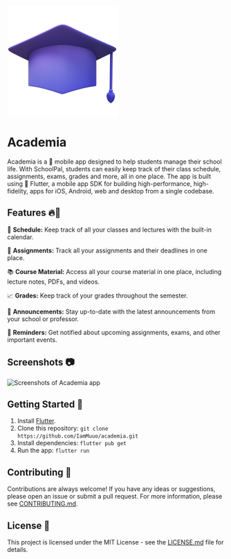 <img src="assets/icons/academia.png">

# Academia 

Academia is a 📱 mobile app designed to help students manage their school life. With SchoolPal, students can easily keep track of their class schedule, assignments, exams, grades and more, all in one place. The app is built using 🚀 Flutter, a mobile app SDK for building high-performance, high-fidelity, apps for iOS, Android, web and desktop from a single codebase. 

## Features 🔥🚀

📅 **Schedule:** Keep track of all your classes and lectures with the built-in calendar.

📝 **Assignments:** Track all your assignments and their deadlines in one place.

📚 **Course Material:** Access all your course material in one place, including lecture notes, PDFs, and videos.

📈 **Grades:** Keep track of your grades throughout the semester.

💬 **Announcements:** Stay up-to-date with the latest announcements from your school or professor.

🔔 **Reminders:** Get notified about upcoming assignments, exams, and other important events.

## Screenshots 📷

![Screenshots of Academia app](screenshots.png)

## Getting Started 🚀

1. Install [Flutter](https://flutter.dev/docs/get-started/install).
2. Clone this repository: `git clone https://github.com/IamMuuo/academia.git`
3. Install dependencies: `flutter pub get`
4. Run the app: `flutter run`

## Contributing 🤝

Contributions are always welcome! If you have any ideas or suggestions, please open an issue or submit a pull request. For more information, please see [CONTRIBUTING.md](CONTRIBUTING.md).

## License 📝

This project is licensed under the MIT License - see the [LICENSE.md](LICENSE.md) file for details.

